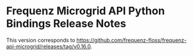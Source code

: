 # Frequenz Microgrid API Python Bindings Release Notes

This version corresponds to https://github.com/frequenz-floss/frequenz-api-microgrid/releases/tag/v0.16.0.
